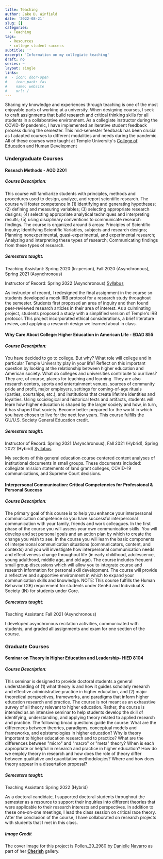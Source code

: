 ```yaml
---
title: Teaching
author: Jake D. Winfield
date: '2022-08-21'
slug: []
categories:
  - Teaching
tags:
  - Resources
  - college student success
subtitle: ''
excerpt: 'Information on my collegiate teaching'
draft: no
series: ~
layout: single
links:
#  - icon: door-open
#    icon_pack: fas
#    name: website
#    url: /
---
```

Sharing my knowledge and experiences through teaching is one of the most enjoyable parts of working at a university. When designing courses, I seek to craft assignments that build research and critical thinking skills for all students in a collaborative environment. As a collegiate instructor during the COVID-19 pandemic, I have implemented an iterative student feedback process during the semester. This mid-semester feedback has been crucial as I adapted courses to different modalities and needs during the pandemic. All of these courses were taught at Temple University's [College of Education and Human Development](education.temple.edu)

### Undergraduate Courses 

#### Reseach Methods - AOD 2201
##### Course Description: 

This course will familiarize students with principles, methods and procedures used to design, analyze, and report scientific research. The course will foster competence in (1) identifying and generating hypotheses; (2) defining and measuring variables; (3) selecting appropriate research designs; (4) selecting appropriate analytical techniques and interpreting results; (5) using disciplinary conventions to communicate research findings. The course is organized around 5 areas: Principles of Scientific Inquiry; Identifying Scientific Variables, subjects and research designs; Planning nonexperimental, quasi-experimental, and experimental research; Analyzing and interpreting these types of research; Communicating findings from these types of research.

##### Semesters taught:

Teaching Assistant: Spring 2020 (In-person), Fall 2020 (Asynchronous), Spring 2021 (Asynchronous)

Instructor of Record: Spring 2022 (Asynchronous) [Syllabus](http://dx.doi.org/10.34944/dspace/7230)

As instructor of record, I redesigned the final assignment in the course so students developed a mock IRB protocol for a research study throughout the semester. Students first proposed an area of inquiry and then found peer-reviewed research articles in their area of interest. As a culminating project, students proposed a study with a simplified version of Temple's IRB protocol.  This project incorporated ethical considerations, a brief literature review, and applying a research design we learned about in class. 

#### Why Care About College: Higher Education in American Life - EDAD 855
##### Course Description: 

 You have decided to go to college. But why? What role will college and in particular Temple University play in your life? Reflect on this important question by looking at the relationship between higher education and American society. What do colleges and universities contribute to our lives? They are, of course, places for teaching and learning. They are also research centers, sports and entertainment venues, sources of community pride and profit, major employers, settings for coming-of-age rituals (parties, courtships, etc.), and institutions that create lifetime identities and loyalties. Using sociological and historical texts and artifacts, students will learn how higher education is shaped by the larger society and how, in turn, it has shaped that society. Become better prepared for the world in which you have chosen to live for the next few years. This course fulfills the GU/U.S. Society General Education credit. 
 
##### Semesters taught:

Instructor of Record: Spring 2021 (Asynchronous), Fall 2021 (Hybrid), Spring 2022 (Hybrid) [Syllabus](http://dx.doi.org/10.34944/dspace/7616)

My sections of this general education course centered content analyses of institutional documents in small groups. These documents included: collegiate mission statements of land grant colleges, COVID-19 communications, and Supreme Court decisions. 

#### Interpersonal Communication: Critical Competencies for Professional & Personal Success
##### Course Description: 

The primary goal of this course is to help you enhance your interpersonal communication competence so you have successful interpersonal communication with your family, friends and work colleagues. In the first phase of the course you will assess your own communication skills. You will develop and set personal goals and an action plan by which to create the change you wish to see. In the course you will learn the basic components of interpersonal communication situations (communicators, content, and contexts) and you will investigate how interpersonal communication needs and effectiveness change throughout life (in early childhood, adolescence, young adulthood, middle age, and old age). The course includes frequent small group discussions which will allow you to integrate course and research information for personal skill development. The course will provide a reflective and supportive environment in which to expand your communication skills and knowledge. NOTE: This course fulfills the Human Behavior (GB) requirement for students under GenEd and Individual & Society (IN) for students under Core.

##### Semesters taught:

Teaching Assistant: Fall 2021 (Asynchronous)

I developed asynchronous recitation activities, communicated with students, and graded all assignments and exam for one section of the course. 

### Graduate Courses 

#### Seminar on Theory in Higher Education and Leadership- HIED 8104
##### Course Description: 

This seminar is designed to provide doctoral students a general understanding of (1) what theory is and how it guides scholarly research and effective administrative practice in higher education, and (2) major theoretical perspectives, frameworks, and paradigms that inform higher education research and practice. The course is not meant as an exhaustive survey of all theory relevant to higher education. Rather, the course is intended as an intensive seminar to help students develop the skill of identifying, understanding, and applying theory related to applied research and practice. The following broad questions guide the course: What are the differences between theories, paradigms, conceptual models and frameworks, and epistemologies in higher education? Why is theory important to higher education research and to practice? What are the differences between "micro" and "macro" or "meta" theory? When is each appropriate or helpful in research and practice in higher education? How do we employ theory in research and how does the role of theory differ between qualitative and quantitative methodologies? Where and how does theory appear in a dissertation proposal?

##### Semesters taught:

Teaching Assistant: Spring 2022 (Hybrid)

As a doctoral candidate, I supported doctoral students throughout the semester as a resource to support their inquiries into different theories that were applicable to their research interests and perspectives. In addition to these one-on-one meetings, I lead the class session on critical race theory. After the conclusion of the course, I have collaborated on research projects with students that I met in this class.  

##### Image Credit
The cover image for this project is Pollen_29_2980 by [Danielle Navarro](https://twitter.com/djnavarro) as part of her [**Cherish**](https://art.djnavarro.net/gallery/cherish/) gallery.
